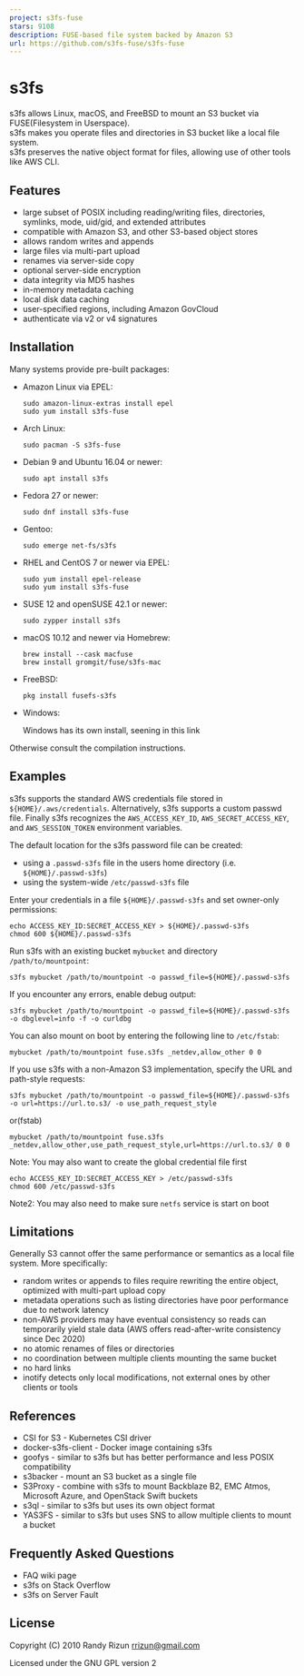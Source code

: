 ```yaml
---
project: s3fs-fuse
stars: 9108
description: FUSE-based file system backed by Amazon S3
url: https://github.com/s3fs-fuse/s3fs-fuse
---
```


s3fs
====

s3fs allows Linux, macOS, and FreeBSD to mount an S3 bucket via FUSE(Filesystem in Userspace).  
s3fs makes you operate files and directories in S3 bucket like a local file system.  
s3fs preserves the native object format for files, allowing use of other tools like AWS CLI.

Features
--------

-   large subset of POSIX including reading/writing files, directories, symlinks, mode, uid/gid, and extended attributes
-   compatible with Amazon S3, and other S3-based object stores
-   allows random writes and appends
-   large files via multi-part upload
-   renames via server-side copy
-   optional server-side encryption
-   data integrity via MD5 hashes
-   in-memory metadata caching
-   local disk data caching
-   user-specified regions, including Amazon GovCloud
-   authenticate via v2 or v4 signatures

Installation
------------

Many systems provide pre-built packages:

-   Amazon Linux via EPEL:
    
    ```
    sudo amazon-linux-extras install epel
    sudo yum install s3fs-fuse
    ```
    
-   Arch Linux:
    
    ```
    sudo pacman -S s3fs-fuse
    ```
    
-   Debian 9 and Ubuntu 16.04 or newer:
    
    ```
    sudo apt install s3fs
    ```
    
-   Fedora 27 or newer:
    
    ```
    sudo dnf install s3fs-fuse
    ```
    
-   Gentoo:
    
    ```
    sudo emerge net-fs/s3fs
    ```
    
-   RHEL and CentOS 7 or newer via EPEL:
    
    ```
    sudo yum install epel-release
    sudo yum install s3fs-fuse
    ```
    
-   SUSE 12 and openSUSE 42.1 or newer:
    
    ```
    sudo zypper install s3fs
    ```
    
-   macOS 10.12 and newer via Homebrew:
    
    ```
    brew install --cask macfuse
    brew install gromgit/fuse/s3fs-mac
    ```
    
-   FreeBSD:
    
    ```
    pkg install fusefs-s3fs
    ```
    
-   Windows:
    
    Windows has its own install, seening in this link
    

Otherwise consult the compilation instructions.

Examples
--------

s3fs supports the standard AWS credentials file stored in `${HOME}/.aws/credentials`. Alternatively, s3fs supports a custom passwd file. Finally s3fs recognizes the `AWS_ACCESS_KEY_ID`, `AWS_SECRET_ACCESS_KEY`, and `AWS_SESSION_TOKEN` environment variables.

The default location for the s3fs password file can be created:

-   using a `.passwd-s3fs` file in the users home directory (i.e. `${HOME}/.passwd-s3fs`)
-   using the system-wide `/etc/passwd-s3fs` file

Enter your credentials in a file `${HOME}/.passwd-s3fs` and set owner-only permissions:

```
echo ACCESS_KEY_ID:SECRET_ACCESS_KEY > ${HOME}/.passwd-s3fs
chmod 600 ${HOME}/.passwd-s3fs
```

Run s3fs with an existing bucket `mybucket` and directory `/path/to/mountpoint`:

```
s3fs mybucket /path/to/mountpoint -o passwd_file=${HOME}/.passwd-s3fs
```

If you encounter any errors, enable debug output:

```
s3fs mybucket /path/to/mountpoint -o passwd_file=${HOME}/.passwd-s3fs -o dbglevel=info -f -o curldbg
```

You can also mount on boot by entering the following line to `/etc/fstab`:

```
mybucket /path/to/mountpoint fuse.s3fs _netdev,allow_other 0 0
```

If you use s3fs with a non-Amazon S3 implementation, specify the URL and path-style requests:

```
s3fs mybucket /path/to/mountpoint -o passwd_file=${HOME}/.passwd-s3fs -o url=https://url.to.s3/ -o use_path_request_style
```

or(fstab)

```
mybucket /path/to/mountpoint fuse.s3fs _netdev,allow_other,use_path_request_style,url=https://url.to.s3/ 0 0
```

Note: You may also want to create the global credential file first

```
echo ACCESS_KEY_ID:SECRET_ACCESS_KEY > /etc/passwd-s3fs
chmod 600 /etc/passwd-s3fs
```

Note2: You may also need to make sure `netfs` service is start on boot

Limitations
-----------

Generally S3 cannot offer the same performance or semantics as a local file system. More specifically:

-   random writes or appends to files require rewriting the entire object, optimized with multi-part upload copy
-   metadata operations such as listing directories have poor performance due to network latency
-   non-AWS providers may have eventual consistency so reads can temporarily yield stale data (AWS offers read-after-write consistency since Dec 2020)
-   no atomic renames of files or directories
-   no coordination between multiple clients mounting the same bucket
-   no hard links
-   inotify detects only local modifications, not external ones by other clients or tools

References
----------

-   CSI for S3 - Kubernetes CSI driver
-   docker-s3fs-client - Docker image containing s3fs
-   goofys - similar to s3fs but has better performance and less POSIX compatibility
-   s3backer - mount an S3 bucket as a single file
-   S3Proxy - combine with s3fs to mount Backblaze B2, EMC Atmos, Microsoft Azure, and OpenStack Swift buckets
-   s3ql - similar to s3fs but uses its own object format
-   YAS3FS - similar to s3fs but uses SNS to allow multiple clients to mount a bucket

Frequently Asked Questions
--------------------------

-   FAQ wiki page
-   s3fs on Stack Overflow
-   s3fs on Server Fault

License
-------

Copyright (C) 2010 Randy Rizun rrizun@gmail.com

Licensed under the GNU GPL version 2
